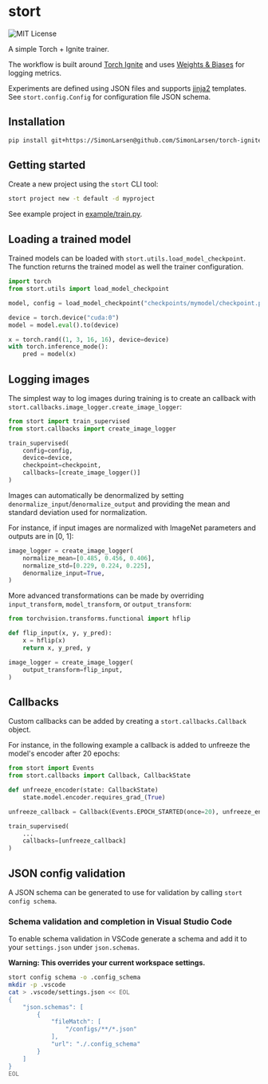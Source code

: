 stort
=====

![MIT License](https://img.shields.io/badge/license-MIT%20License-blue.svg)

A simple Torch + Ignite trainer.

The workflow is built around [Torch Ignite](https://pytorch-ignite.ai) and uses [Weights & Biases](https://wandb.ai) for logging metrics.

Experiments are defined using JSON files and supports [jinja2](https://jinja.palletsprojects.com) templates. See `stort.config.Config` for configuration file JSON schema.

## Installation

```sh
pip install git+https://SimonLarsen@github.com/SimonLarsen/torch-ignite-template.git
```

## Getting started

Create a new project using the `stort` CLI tool:

```sh
stort project new -t default -d myproject
```

See example project in [example/train.py](example/train.py).

## Loading a trained model

Trained models can be loaded with `stort.utils.load_model_checkpoint`. The function returns the trained model as well the trainer configuration.

```python
import torch
from stort.utils import load_model_checkpoint

model, config = load_model_checkpoint("checkpoints/mymodel/checkpoint.py")

device = torch.device("cuda:0")
model = model.eval().to(device)

x = torch.rand((1, 3, 16, 16), device=device)
with torch.inference_mode():
    pred = model(x)
```

## Logging images

The simplest way to log images during training is to create an callback with `stort.callbacks.image_logger.create_image_logger`:

```python
from stort import train_supervised
from stort.callbacks import create_image_logger

train_supervised(
    config=config,
    device=device,
    checkpoint=checkpoint,
    callbacks=[create_image_logger()]
)
```

Images can automatically be denormalized by setting `denormalize_input`/`denormalize_output` and providing the mean and standard deviation used for normalization.

For instance, if input images are normalized with ImageNet parameters and outputs are in [0, 1]:

```python
image_logger = create_image_logger(
    normalize_mean=[0.485, 0.456, 0.406],
    normalize_std=[0.229, 0.224, 0.225],
    denormalize_input=True,
)
```

More advanced transformations can be made by overriding `input_transform`, `model_transform`, or `output_transform`:

```python
from torchvision.transforms.functional import hflip

def flip_input(x, y, y_pred):
    x = hflip(x)
    return x, y_pred, y

image_logger = create_image_logger(
    output_transform=flip_input,
)
```

## Callbacks

Custom callbacks can be added by creating a `stort.callbacks.Callback` object.

For instance, in the following example a callback is added to unfreeze the model's encoder after 20 epochs:

```python
from stort import Events
from stort.callbacks import Callback, CallbackState

def unfreeze_encoder(state: CallbackState)
    state.model.encoder.requires_grad_(True)

unfreeze_callback = Callback(Events.EPOCH_STARTED(once=20), unfreeze_encoder)

train_supervised(
    ...
    callbacks=[unfreeze_callback]
)
```

## JSON config validation

A JSON schema can be generated to use for validation by calling `stort config schema`.

### Schema validation and completion in Visual Studio Code

To enable schema validation in VSCode generate a schema and add it to your `settings.json` under `json.schemas`.

**Warning: This overrides your current workspace settings.**

```sh
stort config schema -o .config_schema
mkdir -p .vscode
cat > .vscode/settings.json << EOL
{
    "json.schemas": [
        {
            "fileMatch": [
                "/configs/**/*.json"
            ],
            "url": "./.config_schema"
        }
    ]
}
EOL
```
